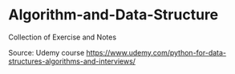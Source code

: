 # Algorithm-and-Data-Structure
Collection of Exercise and Notes 


Source: Udemy course
https://www.udemy.com/python-for-data-structures-algorithms-and-interviews/
